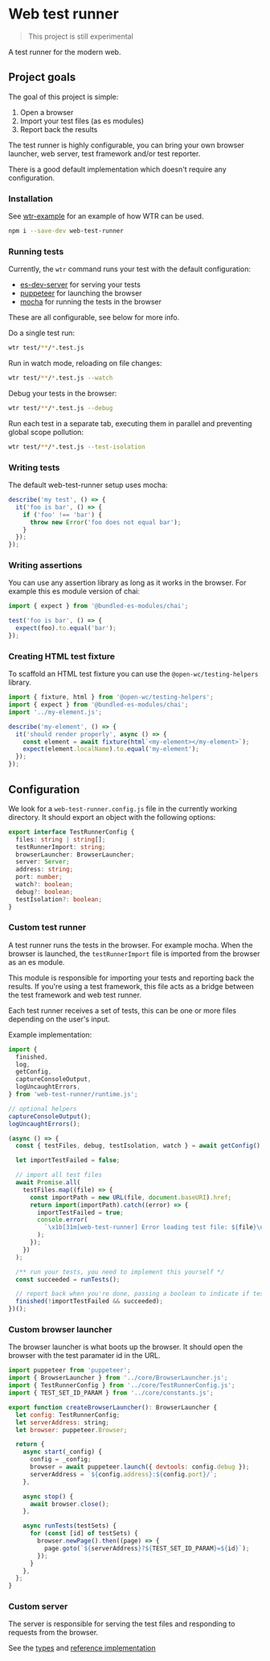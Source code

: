 # Web test runner

> This project is still experimental

A test runner for the modern web.

## Project goals

The goal of this project is simple:

1. Open a browser
2. Import your test files (as es modules)
3. Report back the results

The test runner is highly configurable, you can bring your own browser launcher, web server, test framework and/or test reporter.

There is a good default implementation which doesn't require any configuration.

### Installation

See [wtr-example](https://github.com/LarsDenBakker/wtr-example) for an example of how WTR can be used.

```bash
npm i --save-dev web-test-runner
```

### Running tests

Currently, the `wtr` command runs your test with the default configuration:

- [es-dev-server](https://www.npmjs.com/package/es-dev-server) for serving your tests
- [puppeteer](https://www.npmjs.com/package/puppeteer) for launching the browser
- [mocha](https://www.npmjs.com/package/mocha) for running the tests in the browser

These are all configurable, see below for more info.

Do a single test run:

```bash
wtr test/**/*.test.js
```

Run in watch mode, reloading on file changes:

```bash
wtr test/**/*.test.js --watch
```

Debug your tests in the browser:

```bash
wtr test/**/*.test.js --debug
```

Run each test in a separate tab, executing them in parallel and preventing global scope pollution:

```bash
wtr test/**/*.test.js --test-isolation
```

### Writing tests

The default web-test-runner setup uses mocha:

```js
describe('my test', () => {
  it('foo is bar', () => {
    if ('foo' !== 'bar') {
      throw new Error('foo does not equal bar');
    }
  });
});
```

### Writing assertions

You can use any assertion library as long as it works in the browser. For example this es module version of chai:

```js
import { expect } from '@bundled-es-modules/chai';

test('foo is bar', () => {
  expect(foo).to.equal('bar');
});
```

### Creating HTML test fixture

To scaffold an HTML test fixture you can use the `@open-wc/testing-helpers` library.

```js
import { fixture, html } from '@open-wc/testing-helpers';
import { expect } from '@bundled-es-modules/chai';
import '../my-element.js';

describe('my-element', () => {
  it('should render properly', async () => {
    const element = await fixture(html`<my-element></my-element>`);
    expect(element.localName).to.equal('my-element');
  });
});
```

## Configuration

We look for a `web-test-runner.config.js` file in the currently working directory. It should export an object with the following options:

```ts
export interface TestRunnerConfig {
  files: string | string[];
  testRunnerImport: string;
  browserLauncher: BrowserLauncher;
  server: Server;
  address: string;
  port: number;
  watch?: boolean;
  debug?: boolean;
  testIsolation?: boolean;
}
```

### Custom test runner

A test runner runs the tests in the browser. For example mocha. When the browser is launched, the `testRunnerImport` file is imported from the browser as an es module.

This module is responsible for importing your tests and reporting back the results. If you're using a test framework, this file acts as a bridge between the test framework and web test runner.

Each test runner receives a set of tests, this can be one or more files depending on the user's input.

Example implementation:

```js
import {
  finished,
  log,
  getConfig,
  captureConsoleOutput,
  logUncaughtErrors,
} from 'web-test-runner/runtime.js';

// optional helpers
captureConsoleOutput();
logUncaughtErrors();

(async () => {
  const { testFiles, debug, testIsolation, watch } = await getConfig();

  let importTestFailed = false;

  // import all test files
  await Promise.all(
    testFiles.map((file) => {
      const importPath = new URL(file, document.baseURI).href;
      return import(importPath).catch((error) => {
        importTestFailed = true;
        console.error(
          `\x1b[31m[web-test-runner] Error loading test file: ${file}\n${error.stack}\x1b[0m`
        );
      });
    })
  );

  /** run your tests, you need to implement this yourself */
  const succeeded = runTests();

  // report back when you're done, passing a boolean to indicate if tests succeeded
  finished(!importTestFailed && succeeded);
})();
```

### Custom browser launcher

The browser launcher is what boots up the browser. It should open the browser with the test paramater id in the URL.

```js
import puppeteer from 'puppeteer';
import { BrowserLauncher } from '../core/BrowserLauncher.js';
import { TestRunnerConfig } from '../core/TestRunnerConfig.js';
import { TEST_SET_ID_PARAM } from '../core/constants.js';

export function createBrowserLauncher(): BrowserLauncher {
  let config: TestRunnerConfig;
  let serverAddress: string;
  let browser: puppeteer.Browser;

  return {
    async start(_config) {
      config = _config;
      browser = await puppeteer.launch({ devtools: config.debug });
      serverAddress = `${config.address}:${config.port}/`;
    },

    async stop() {
      await browser.close();
    },

    async runTests(testSets) {
      for (const [id] of testSets) {
        browser.newPage().then((page) => {
          page.goto(`${serverAddress}?${TEST_SET_ID_PARAM}=${id}`);
        });
      }
    },
  };
}
```

### Custom server

The server is responsible for serving the test files and responding to requests from the browser.

See the [types](https://github.com/LarsDenBakker/web-test-runner/blob/master/src/core/Server.ts) and [reference implementation](https://github.com/LarsDenBakker/web-test-runner/blob/master/src/implementations/es-dev-server.ts)
